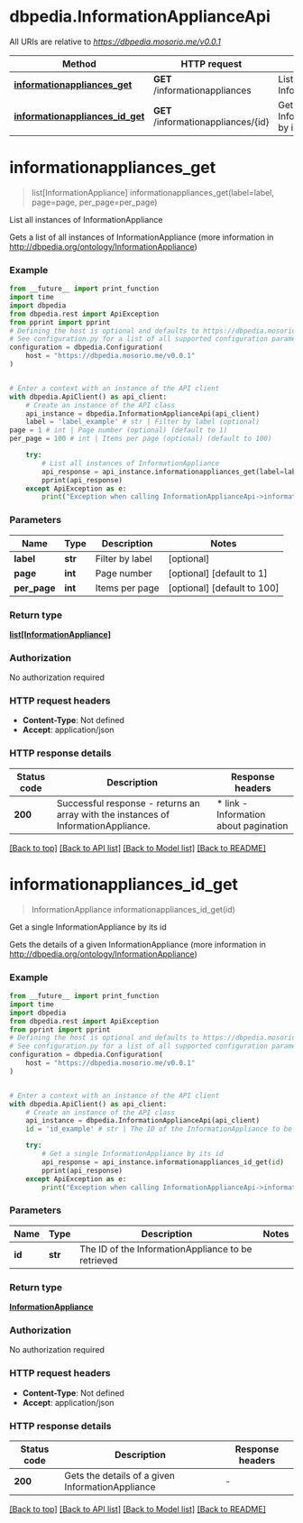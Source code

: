 # dbpedia.InformationApplianceApi

All URIs are relative to *https://dbpedia.mosorio.me/v0.0.1*

Method | HTTP request | Description
------------- | ------------- | -------------
[**informationappliances_get**](InformationApplianceApi.md#informationappliances_get) | **GET** /informationappliances | List all instances of InformationAppliance
[**informationappliances_id_get**](InformationApplianceApi.md#informationappliances_id_get) | **GET** /informationappliances/{id} | Get a single InformationAppliance by its id


# **informationappliances_get**
> list[InformationAppliance] informationappliances_get(label=label, page=page, per_page=per_page)

List all instances of InformationAppliance

Gets a list of all instances of InformationAppliance (more information in http://dbpedia.org/ontology/InformationAppliance)

### Example

```python
from __future__ import print_function
import time
import dbpedia
from dbpedia.rest import ApiException
from pprint import pprint
# Defining the host is optional and defaults to https://dbpedia.mosorio.me/v0.0.1
# See configuration.py for a list of all supported configuration parameters.
configuration = dbpedia.Configuration(
    host = "https://dbpedia.mosorio.me/v0.0.1"
)


# Enter a context with an instance of the API client
with dbpedia.ApiClient() as api_client:
    # Create an instance of the API class
    api_instance = dbpedia.InformationApplianceApi(api_client)
    label = 'label_example' # str | Filter by label (optional)
page = 1 # int | Page number (optional) (default to 1)
per_page = 100 # int | Items per page (optional) (default to 100)

    try:
        # List all instances of InformationAppliance
        api_response = api_instance.informationappliances_get(label=label, page=page, per_page=per_page)
        pprint(api_response)
    except ApiException as e:
        print("Exception when calling InformationApplianceApi->informationappliances_get: %s\n" % e)
```

### Parameters

Name | Type | Description  | Notes
------------- | ------------- | ------------- | -------------
 **label** | **str**| Filter by label | [optional] 
 **page** | **int**| Page number | [optional] [default to 1]
 **per_page** | **int**| Items per page | [optional] [default to 100]

### Return type

[**list[InformationAppliance]**](InformationAppliance.md)

### Authorization

No authorization required

### HTTP request headers

 - **Content-Type**: Not defined
 - **Accept**: application/json

### HTTP response details
| Status code | Description | Response headers |
|-------------|-------------|------------------|
**200** | Successful response - returns an array with the instances of InformationAppliance. |  * link - Information about pagination <br>  |

[[Back to top]](#) [[Back to API list]](../README.md#documentation-for-api-endpoints) [[Back to Model list]](../README.md#documentation-for-models) [[Back to README]](../README.md)

# **informationappliances_id_get**
> InformationAppliance informationappliances_id_get(id)

Get a single InformationAppliance by its id

Gets the details of a given InformationAppliance (more information in http://dbpedia.org/ontology/InformationAppliance)

### Example

```python
from __future__ import print_function
import time
import dbpedia
from dbpedia.rest import ApiException
from pprint import pprint
# Defining the host is optional and defaults to https://dbpedia.mosorio.me/v0.0.1
# See configuration.py for a list of all supported configuration parameters.
configuration = dbpedia.Configuration(
    host = "https://dbpedia.mosorio.me/v0.0.1"
)


# Enter a context with an instance of the API client
with dbpedia.ApiClient() as api_client:
    # Create an instance of the API class
    api_instance = dbpedia.InformationApplianceApi(api_client)
    id = 'id_example' # str | The ID of the InformationAppliance to be retrieved

    try:
        # Get a single InformationAppliance by its id
        api_response = api_instance.informationappliances_id_get(id)
        pprint(api_response)
    except ApiException as e:
        print("Exception when calling InformationApplianceApi->informationappliances_id_get: %s\n" % e)
```

### Parameters

Name | Type | Description  | Notes
------------- | ------------- | ------------- | -------------
 **id** | **str**| The ID of the InformationAppliance to be retrieved | 

### Return type

[**InformationAppliance**](InformationAppliance.md)

### Authorization

No authorization required

### HTTP request headers

 - **Content-Type**: Not defined
 - **Accept**: application/json

### HTTP response details
| Status code | Description | Response headers |
|-------------|-------------|------------------|
**200** | Gets the details of a given InformationAppliance |  -  |

[[Back to top]](#) [[Back to API list]](../README.md#documentation-for-api-endpoints) [[Back to Model list]](../README.md#documentation-for-models) [[Back to README]](../README.md)

